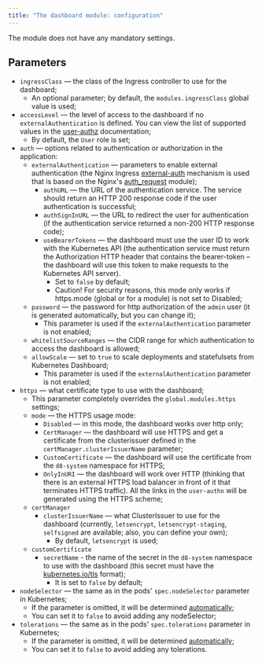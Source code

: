 ```yaml
---
title: "The dashboard module: configuration"
---
```


The module does not have any mandatory settings.

## Parameters
* `ingressClass` —  the class of the Ingress controller to use for the dashboard;
    * An optional parameter; by default, the `modules.ingressClass` global value is used;
* `accessLevel` — the level of access to the dashboard if no `externalAuthentication` is defined. You can view the list of supported values in the [user-authz](../../modules/140-user-authz/) documentation;
    * By default, the `User` role is set;
* `auth` — options related to authentication or authorization in the application:
    * `externalAuthentication` — parameters to enable external authentication (the Nginx Ingress [external-auth](https://kubernetes.github.io/ingress-nginx/examples/auth/external-auth/) mechanism is used that is based on the Nginx's [auth_request](http://nginx.org/en/docs/http/ngx_http_auth_request_module.html) module);
         * `authURL` — the URL of the authentication service. The service should return an HTTP 200 response code if the user authentication is successful;
         * `authSignInURL` — the URL to redirect the user for authentication (if the authentication service returned a non-200 HTTP response code);
         * `useBearerTokens` — the dashboard must use the user ID to work with the Kubernetes API (the authentication service must return the Authorization HTTP header that contains the bearer-token – the dashboard will use this token to make requests to the Kubernetes API server).
             * Set to `false` by default;
             * Caution! For security reasons, this mode only works if https.mode (global or for a module) is not set to Disabled;
    * `password` — the password for http authorization of the `admin` user (it is generated automatically, but you can change it);
         * This parameter is used if the `externalAuthentication` parameter is not enabled;
    * `whitelistSourceRanges` — the CIDR range for which authentication to access the dashboard is allowed;
    * `allowScale` — set to `true` to scale deployments and statefulsets from Kubernetes Dashboard;
         * This parameter is used if the `externalAuthentication` parameter is not enabled;
* `https` — what certificate type to use with the dashboard;
    * This parameter completely overrides the `global.modules.https` settings;
    * `mode` — the HTTPS usage mode:
        * `Disabled` — in this mode, the dashboard works over http only;
        * `CertManager` — the dashboard will use HTTPS and get a certificate from the clusterissuer defined in the `certManager.clusterIssuerName` parameter;
        * `CustomCertificate` — the dashboard will use the certificate from the `d8-system` namespace for HTTPS;
        * `OnlyInURI` — the dashboard will work over HTTP (thinking that there is an external HTTPS load balancer in front of it that terminates HTTPS traffic). All the links in the `user-authn` will be generated using the HTTPS scheme;
    * `certManager`
      * `clusterIssuerName` — what ClusterIssuer to use for the dashboard (currently, `letsencrypt`, `letsencrypt-staging`, `selfsigned` are available; also, you can define your own);
        * By default, `letsencrypt` is used;
    * `customCertificate`
      * `secretName` - the name of the secret in the `d8-system` namespace to use with the dashboard (this secret must have the [kubernetes.io/tls](https://kubernetes.github.io/ingress-nginx/user-guide/tls/#tls-secrets) format);
        * It is set to `false` by default;
* `nodeSelector` — the same as in the pods' `spec.nodeSelector` parameter in Kubernetes;
    * If the parameter is omitted, it will be determined [automatically](../../#advanced-scheduling);
    * You can set it to `false` to avoid adding any nodeSelector;
* `tolerations` — the same as in the pods' `spec.tolerations` parameter in Kubernetes;
    * If the parameter is omitted, it will be determined [automatically](../../#advanced-scheduling);
    * You can set it to `false` to avoid adding any tolerations.
